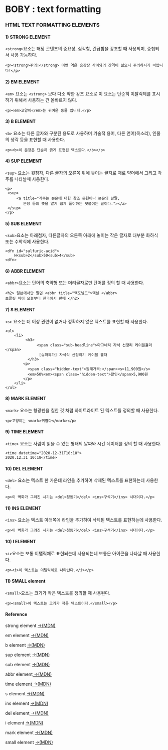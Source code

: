 # BOBY : text formatting

### HTML TEXT FORMATTING ELEMENTS

#### 1\) STRONG ELEMENT 

`<strong>`요소는 해당 콘텐츠의 중요성, 심각함, 긴급함을 강조할 때 사용되며, 중첩되서 사용 가능하다.

```markup
<p><strong>주의!</strong> 이번 역은 승강장 사이와의 간격이 넓으니 주의하시기 바랍니다!</p>
```

#### 2\) EM ELEMENT 

`<em>` 요소는 `<strong>` 보다 다소 약한 강조 요소로 이 요소는 단순히 이탈릭체를 표시하기 위해서 사용하는 건 올바르지 않다.

```markup
<p><em>고양이</em>는 귀여운 동물 입니다.</p>
```

#### 3\) B ELEMENT 

`<b>` 요소는 다른 글자와 구분된 용도로 사용하며 기술적 용어, 다른 언어\(목소리\), 인물의 생각 등을 표현할 때 사용한다.

```markup
<p><b>이 문장은 단순히 굵게 표현된 텍스트다.</b></p>
```

#### 4\) SUP ELEMENT 

`<sup>` 요소는 윗첨자, 다른 글자의 오른쪽 위에 놓이는 글자로 때로 약어에서 그리고 각주를 나타날때 사용한다.

```markup
<p>
 <sup>
     <a title="각주는 본문에 대한 참조 문헌이나 본문의 낱말,
     	문장 등의 뜻을 알기 쉽게 풀이하는 덧붙이는 글이다."></a>
 </sup>
</p>
```

#### 5\) SUB ELEMENT 

`<sub>`요소는 아래첨자, 다른글자의 오른쪽 아래에 놓이는 작은 글자로 대부분 화하식 또는 수학식에 사용한다.

```markup
<dfn id="sulfuric-acid">
    H<sub>2</sub>50<sub>4</sub>
<dfn>
```

#### 6\) ABBR ELEMENT

`<abbr>`요소는 단어의 축약형 또는 머리글자로만 단어를 정의 할 때 사용한다. 

```markup
<h2> 일본에서만 팔던 <abbr title="맥도날드">맥날 </abbr>
초콜릿 파이 오늘부터 한국에서 판매 </h2>
```

#### 7\) S ELEMENT 

`<s>` 요소는 더 이상 관련이 없거나 정확하지 않은 텍스트를 표현할 때 사용한다.

```markup
<ul>
    <li>
         <h3>
              <span class="sub-headline">마그네틱 자석 선정리 케이블홀더</span>
               [슈퍼특가] 자석식 선정리기 케이블 홀더
          </h3>
        <p>
          <span class="hidden-text">원래가격:</span><s>11,900원</s>
          <em>50%<em><span class="hidden-text">할인</span>5,900원
        </p>
    </li>
</ul>
```

#### 8\) MARK ELEMENT 

`<mark>` 요소는 형광펜을 칠한 것 처럼 하이트라이트 된 텍스트를 정의할 때 사용한다.

```markup
<p>고양이는 <mark>귀엽다</mark></p>
```

#### 9\) TIME ELEMENT 

`<time>` 요소는 사람이 읽을 수 있는 형태의 날짜와 시간 데이터를 정의 할 때 사용한다.

```markup
<time datetime="2020-12-31T10:18"> 
2020.12.31 10:18</time>
```

#### 10\) DEL ELEMENT 

`<del>` 요소는 텍스트 한 가운데 라인을 추가하여 삭제된 텍스트를 표현하는데 사용한다.

```markup
<p>이 벽화가 그려진 시기는 <del>청동기</del> <ins>구석기</ins> 시대이다.</p>
```

#### 11\) INS ELEMENT 

`<ins>` 요소는 텍스트 아래쪽에 라인을 추가하여 삭제된 텍스트를 표현하는데 사용한다.

```markup
<p>이 벽화가 그려진 시기는 <del>청동기</del> <ins>구석기</ins> 시대이다.</p>
```

#### 10\) I ELEMENT 

`<i>`요소는 보통 이탤릭체로 표현되는데 사용되는데 보통은 아이콘을 나타날 때 사용한다.

```markup
<p><i>이 텍스트는 이탤릭체로 나타난다.</i></p>
```

#### 11\) SMALL element

`<small>`요소는 크기가 작은 텍스트를 정의할 때 사용된다.

```markup
<p><small>이 텍스트는 크기가 작은 텍스트이다.</small></p>
```

#### Reference 

strong element [→\(MDN\)](https://developer.mozilla.org/ko/docs/Web/HTML/Element/strong)

em element [→\(MDN\)](https://developer.mozilla.org/en-US/docs/Web/HTML/Element/em)

b element [→\(MDN\)](https://developer.mozilla.org/en-US/docs/Web/HTML/Element/b)

sup element [→\(MDN\)](https://developer.mozilla.org/ko/docs/Web/HTML/Element/sup)

sub element [→\(MDN\)](https://developer.mozilla.org/ko/docs/Web/HTML/Element/sub)

abbr element[ →\(MDN\)](https://developer.mozilla.org/ko/docs/Web/HTML/Element/abbr)

time  element[ →\(MDN\)](https://developer.mozilla.org/ko/docs/Web/HTML/Element/time)

s element [→\(MDN\)](https://developer.mozilla.org/ko/docs/Web/HTML/Element/s)

ins element [→\(MDN\)](https://developer.mozilla.org/ko/docs/Web/HTML/Element/ins)

del element[ →\(MDN\)](https://developer.mozilla.org/ko/docs/Web/HTML/Element/del)

i element [→\(MDN\)](https://developer.mozilla.org/en-US/docs/Web/HTML/Element/i)

mark element [ →\(MDN\)](https://developer.mozilla.org/ko/docs/Web/HTML/Element/mark)

small element [→\(MDN\)](https://developer.mozilla.org/ko/docs/Web/HTML/Element/small)






